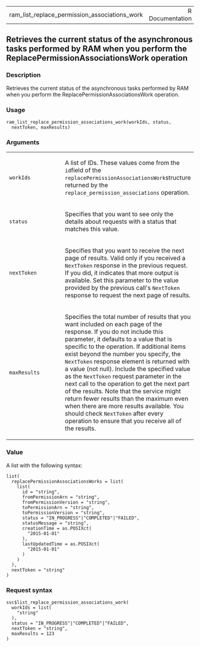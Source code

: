 <table style="width: 100%;">
<tbody>
<tr class="odd">
<td>ram_list_replace_permission_associations_work</td>
<td style="text-align: right;">R Documentation</td>
</tr>
</tbody>
</table>

## Retrieves the current status of the asynchronous tasks performed by RAM when you perform the ReplacePermissionAssociationsWork operation

### Description

Retrieves the current status of the asynchronous tasks performed by RAM
when you perform the ReplacePermissionAssociationsWork operation.

### Usage

    ram_list_replace_permission_associations_work(workIds, status,
      nextToken, maxResults)

### Arguments

<table>
<colgroup>
<col style="width: 35%" />
<col style="width: 65%" />
</colgroup>
<tbody>
<tr class="odd">
<td><code
id="ram_list_replace_permission_associations_work_:_workIds">workIds</code></td>
<td><p>A list of IDs. These values come from the <code>id</code>field of
the <code>replacePermissionAssociationsWork</code>structure returned by
the <code>replace_permission_associations</code> operation.</p></td>
</tr>
<tr class="even">
<td><code
id="ram_list_replace_permission_associations_work_:_status">status</code></td>
<td><p>Specifies that you want to see only the details about requests
with a status that matches this value.</p></td>
</tr>
<tr class="odd">
<td><code
id="ram_list_replace_permission_associations_work_:_nextToken">nextToken</code></td>
<td><p>Specifies that you want to receive the next page of results.
Valid only if you received a <code>NextToken</code> response in the
previous request. If you did, it indicates that more output is
available. Set this parameter to the value provided by the previous
call's <code>NextToken</code> response to request the next page of
results.</p></td>
</tr>
<tr class="even">
<td><code
id="ram_list_replace_permission_associations_work_:_maxResults">maxResults</code></td>
<td><p>Specifies the total number of results that you want included on
each page of the response. If you do not include this parameter, it
defaults to a value that is specific to the operation. If additional
items exist beyond the number you specify, the <code>NextToken</code>
response element is returned with a value (not null). Include the
specified value as the <code>NextToken</code> request parameter in the
next call to the operation to get the next part of the results. Note
that the service might return fewer results than the maximum even when
there are more results available. You should check
<code>NextToken</code> after every operation to ensure that you receive
all of the results.</p></td>
</tr>
</tbody>
</table>

### Value

A list with the following syntax:

    list(
      replacePermissionAssociationsWorks = list(
        list(
          id = "string",
          fromPermissionArn = "string",
          fromPermissionVersion = "string",
          toPermissionArn = "string",
          toPermissionVersion = "string",
          status = "IN_PROGRESS"|"COMPLETED"|"FAILED",
          statusMessage = "string",
          creationTime = as.POSIXct(
            "2015-01-01"
          ),
          lastUpdatedTime = as.POSIXct(
            "2015-01-01"
          )
        )
      ),
      nextToken = "string"
    )

### Request syntax

    svc$list_replace_permission_associations_work(
      workIds = list(
        "string"
      ),
      status = "IN_PROGRESS"|"COMPLETED"|"FAILED",
      nextToken = "string",
      maxResults = 123
    )

